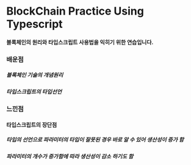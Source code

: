 # BlockChain Practice Using Typescript

#### 블록체인의 원리와 타입스크립트 사용법을 익히기 위한 연습입니다.

### 배운점
##### 블록체인 기술의 개념원리
##### 타입스크립트의 타입선언

### 느낀점
#### 타입스크립트의 장단점
##### 타입의 선언으로 파라미터의 타입이 잘못된 경우 바로 알 수 있어 생산성이 증가 함
##### 파라미터의 개수가 증가함에 따라 생산성이 감소 하기도 함
